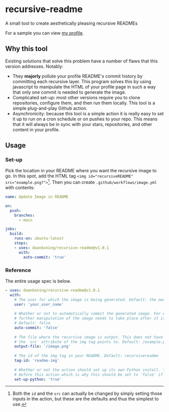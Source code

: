# recursive-readme
A small tool to create aesthetically pleasing recursive READMEs

For a sample you can view [my profile](https://github.com/daankoning).

## Why this tool

Existing solutions that solve this problem have a number of flaws that this version addresses. Notably:

* They __majorly__ pollute your profile README's commit history by committing each recursive layer. This program solves this by using javascript to manipulate the HTML of your profile page in such a way that only one commit is needed to generate the image.
* Complicated set-up: most other versions require you to clone repositories, configure them, and then run them locally. This tool is a simple plug-and-play Github action.
* Asynchronicity: because this tool is a simple action it is really easy to set it up to run on a cron schedule or on pushes to your repo. This means that it will always be in sync with your stars, repositories, and other content in your profile.

## Usage

### Set-up

Pick the location in your README where you want the recursive image to go. In this spot, add the HTML tag `<img id="recursiveREADME" src="example.png?">`[^1]. Then you can create `.github/workflows/image.yml` with contents:

```yaml
name: Update Image in README

on:
  push:
    branches:
      - main

jobs:
  build:
    runs-on: ubuntu-latest
    steps:
    - uses: daankoning/recursive-readme@v1.0.1
      with:
        auto-commit: 'true'
```

### Reference

The entire usage spec is below.

```yaml
- uses: daankoning/recursive-readme@v1.0.1
  with:
    # The user for which the image is being generated. Default: the owner of the current repository.
    user: 'your_user_name'
      
    # Whether or not to automatically commit the generated image. For ease of use this should be set to true. If any 
    # further manipulation of the image needs to take place after it is generated this input should be set to false.
    # Default: false
    auto-commit: 'false'
    
    # The file where the recursive image is output. This does not have to be (but probably should be) the file which 
    # the `src` attribute of the img tag points to. Default: /example.png
    output-file: '/image.png'
    
    # The id of the img tag in your README. Default: recursivereadme
    tag-id: 'readme-img'
    
    # Whether or not the action should set up its own Python install. This could overwrite an existing Python install
    # before this action which is why this should be set to 'false' if you already have an install. Default: true
    set-up-python: 'true'
```

[^1]: Both the `id` and the `src` can actually be changed by simply setting those inputs in the action, but these are the defaults and thus the simplest to use.
